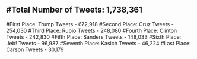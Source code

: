 #Total Number of Tweets: 1,738,361 
---
#First Place: Trump Tweets - 672,918
#Second Place: Cruz Tweets - 254,030
#Third Place: Rubio Tweets - 248,080
#Fourth Place: Clinton Tweets - 242,830
#Fifth Place: Sanders Tweets - 148,033
#Sixth Place: Jeb! Tweets - 96,987
#Seventh Place: Kasich Tweets - 46,224
#Last Place: Carson Tweets - 30,179
